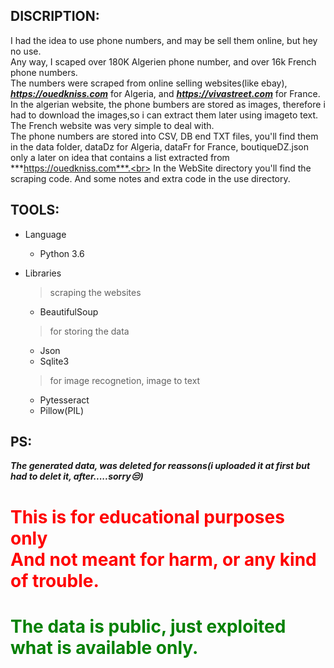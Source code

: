 DISCRIPTION:
-
I had the idea to use phone numbers, and may be sell them online,
but hey no use.<br>
Any way, I scaped over 180K Algerien phone number, and over 16k French phone numbers.<br>
The numbers were scraped from online selling websites(like ebay),
***https://ouedkniss.com*** for Algeria, and ***https://vivastreet.com*** for France. In the algerian website, the phone bumbers are stored as images, therefore i had to download the images,so i can extract them later using imageto text. The French website was very simple to deal with.<br>
The phone numbers are stored into CSV, DB end TXT files, you'll find them in the data folder, dataDz for Algeria, dataFr for France, boutiqueDZ.json only a later on idea that contains a list extracted from ***https://ouedkniss.com***.<br>
In the WebSite directory you'll find the scraping code. And some notes and extra code in the use directory.


TOOLS:
-
* Language
	* Python 3.6

* Libraries
	> scraping the websites
	* BeautifulSoup
	> for storing the data
	* Json
	* Sqlite3
	> for image recognetion, image to text
	* Pytesseract
	* Pillow(PIL)


PS:
-
***The generated data, was deleted for reassons(i uploaded it at first but had to delet it, after.....sorry:unamused:)***
<h1 style="color:red;">This is for educational purposes only<br>And not meant for harm, or any kind of trouble.</h1>

<h1 style="color:green;">The data is public, just exploited what is available only.</h1>
